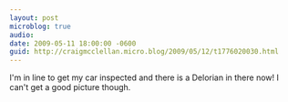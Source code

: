 ```yaml
---
layout: post
microblog: true
audio: 
date: 2009-05-11 18:00:00 -0600
guid: http://craigmcclellan.micro.blog/2009/05/12/t1776020030.html
---
```

I'm in line to get my car inspected and there is a Delorian in there now! I can't get a good picture though.
